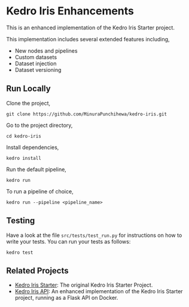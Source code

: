# Kedro Iris Enhancements

This is an enhanced implementation of the Kedro Iris Starter project.

This implementation includes several extended features including,
* New nodes and pipelines
* Custom datasets
* Dataset injection
* Dataset versioning

## Run Locally

Clone the project,

```
git clone https://github.com/MinuraPunchihewa/kedro-iris.git
```

Go to the project directory,

```
cd kedro-iris
```

Install dependencies,

```
kedro install
```

Run the default pipeline,

```
kedro run
```

To run a pipeline of choice,
```
kedro run --pipeline <pipeline_name>
```

## Testing

Have a look at the file `src/tests/test_run.py` for instructions on how to write your tests. You can run your tests as follows:

```
kedro test
```

## Related Projects

- [Kedro Iris Starter](https://github.com/quantumblacklabs/kedro-starter-pandas-iris.git): The original Kedro Iris Starter Project.
- [Kedro Iris API](https://github.com/MinuraPunchihewa/kedro-iris-flask-api.git): An enhanced implementation of the Kedro Iris Starter project, running as a Flask API on Docker.
